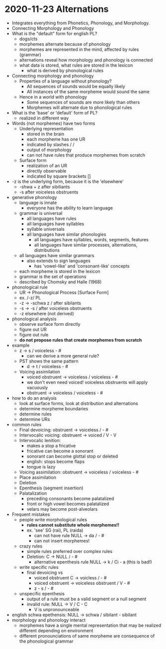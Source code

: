 # 2020-11-23 Alternations

* Integrates everything from Phonetics, Phonology, and Morphology.
* Connecting Morphology and Phonology
* What is the "default" form for english PL?
  * dogs/cts
  * morphemes alternate because of phonology
  * morphemes are represented in the mind, affected by rules (grammar)
  * alternations reveal how morphology and phonology is connected
  * what data is stored, what rules are stored in the lexicon
    * what is derived by phonological rules
* Connecting morphology and phonology
  * Properties of a language without phonology?
    * All sequences of sounds would be equally likely
    * All instances of the same morpheme would sound the same
  * Hence in a world with phonology
    * Some sequences of sounds are more likely than others
    * Morphemes will alternate due to phonological rules
* What is the 'base' or 'default' form of PL?
  * realized in different way
* Words (not morphemes) have two forms
  * Underlying representation
    * stored in the brain
    * each morpheme has one UR
    * indicated by slashes / /
    * output of morphology
    * can not have rules that produce morphemes from scratch
  * Surface form
    * realization of an UR
    * directly observable
    * indicated by square brackets []
* -z is the underlying form, because it is the 'elsewhere'
  * -shwa + z after sibiliants
  * -s after voiceless obstruents
* generative phonology
  * language is innate
    * everyone has the ability to learn language
  * grammar is universal
    * all languages have rules
    * all languages have syllables
    * syllable universals
    * all languages have similar phonologies
      * all languages have syllables, words, segments, features
      * all languages have similar processes, alternations, distributions
  * all languages have similar grammars
    * also extends to sign languages
      * has 'vowel-like' and 'consonant-like' concepts
  * each morpheme is stored in the lexicon
  * grammar is the set of operations
  * described by Chomsky and Halle (1968)
* phonological rule
  * UR -> Phonological Process [Surface Form]
  * ex. /-z/ PL
  * -z -> -schwa z / after sibilants
  * -s -> -s / after voiceless obstruents
  * -z elsewhere (not derived)
* phonological analysis
  * observe surface form directly
  * figure out UR
  * figure out rule
  * **do not propose rules that create morphemes from scratch**
* example
  * z -> s / voiceless - #
    * can we derive a more general rule?
  * PST shows the same pattern
    * d -> t / voiceless - #
  * Voicing assimilation
    * voiced obstruent -> voiceless / voiceless - #
    * we don't even need voiced! voiceless obstruents will apply vacuously
    * obstruent -> voiceless / voiceless - #
* how to do an analysis
  * look at surface forms, look at distribution and alternations
  * determine morpheme boundaries
  * determine rules
  * determine URs
* common rules
  * Final devoicing: obstruent -> voiceless / - #
  * Intervocalic voicing: obstruent -> voiced / V - V
  * Intervocalic lenition: 
    * makes a stop a fricative
    * fricative can become a sonorant
    * sonorant can become glottal stop or deleted
    * english: stops become flaps
    * tongue is lazy
  * Voicing assimilation: obstruent -> voiceless / voiceless - #
  * Place assimilation
  * Deletion
  * Epenthesis (segment insertion)
  * Palatalization 
    * preceding consonants become palatalized
    * front or high vowel becomes palatalized
    * velars may become post-alveolars
* Frequent mistakes
  * people write morphological rules
    * **rules cannot substitute whole morphemes!!**
    * ex. 'see' SG (rai), PL (raida)
      * can not have rule NULL -> da / - #
      * can not insert morphemes!
  * crazy rules
    * simple rules preferred over complex rules
    * Deletion: C -> NULL / - #
      * alternative epenthesis rule NULL -> k / Ci - a (this is bad!)
  * write specific rules
    * final devoicing vs
      * voiced obstruent C -> voicless / - #
      * voiced obstruent -> voiceless obstruent / V - #
      * z - s / - # 
  * unspecific epenthesis
    * output of a rule must be a valid segment or a null segment
    * invalid rule: NULL -> V / C - C
      * V is unpronounceable
* english schwa epethensis: NULL -> schwa / sibilant - sibilant
* morphology and phonology interact
  * morphemes have a single mental representation that may be realized different depending on environment
  * different pronounciations of same morpheme are consequence of the phonological grammar